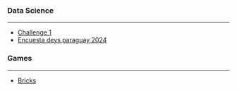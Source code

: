 <!--
### Gral bloging

---

- [How to blog.](gral/how_to_blog.md)

- \[Distancia de edicion minima.\] (gral/distancia de edicion minima.md)
- \[Ejercicio 1\] (gral/ejer_0a100.md)
- \[FSTRIGS en Python\] (gral/fstrings.md)
- \[How to Blog\] (gral/how_to_blog.md)
- \[Operador ternario en Javascript.\] (gral/operador_ternario.md)

-->

### Data Science

______________________________________________________________________

- [Challenge 1](data_science/challenges/challenge1.md)
- [Encuesta devs paraguay 2024](data_science/projects/Encuesta_IT_Py_2024/intro.md)

### Games

______________________________________________________________________

- [Bricks](computer_graphics/games/bricks.md)
